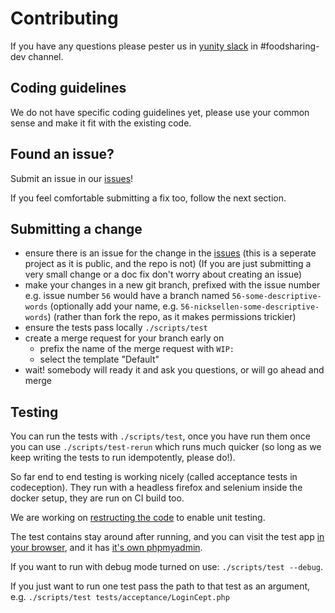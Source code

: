 # Contributing

If you have any questions please pester us in [yunity slack](https://slackin.yunity.org/) in #foodsharing-dev channel.

## Coding guidelines

We do not have specific coding guidelines yet, please use your common sense and make it fit with the existing code.

## Found an issue?

Submit an issue in our [issues](https://gitlab.com/foodsharing-dev/foodsharing/issues)!

If you feel comfortable submitting a fix too, follow the next section.

## Submitting a change

* ensure there is an issue for the change in the [issues](https://gitlab.com/foodsharing-dev/foodsharing/issues)
    (this is a seperate project as it is public, and the repo is not)
    (If you are just submitting a very small change or a doc fix don't worry about creating an issue)
* make your changes in a new git branch, prefixed with the issue number
    e.g. issue number `56` would have a branch named `56-some-descriptive-words`
    (optionally add your name, e.g. `56-nicksellen-some-descriptive-words`)
    (rather than fork the repo, as it makes permissions trickier)
* ensure the tests pass locally `./scripts/test` 
* create a merge request for your branch early on
  * prefix the name of the merge request with `WIP:`
  * select the template "Default"
* wait! somebody will ready it and ask you questions, or will go ahead and merge

## Testing

You can run the tests with `./scripts/test`,
once you have run them once you can use `./scripts/test-rerun` which runs much quicker
(so long as we keep writing the tests to run idempotently, please do!).

So far end to end testing is working nicely (called acceptance tests in codeception).
They run with a headless firefox and selenium inside the docker setup, they are run on CI build too.

We are working on [restructing the code](https://gitlab.com/foodsharing-dev/foodsharing/issues/68)
to enable unit testing.

The test contains stay around after running, and you can visit the test app
[in your browser](http://localhost:28080/), and it has
[it's own phpmyadmin](http://localhost:28081/).

If you want to run with debug mode turned on use: `./scripts/test --debug`.

If you just want to run one test pass the path to that test as an argument,
e.g. `./scripts/test tests/acceptance/LoginCept.php`
